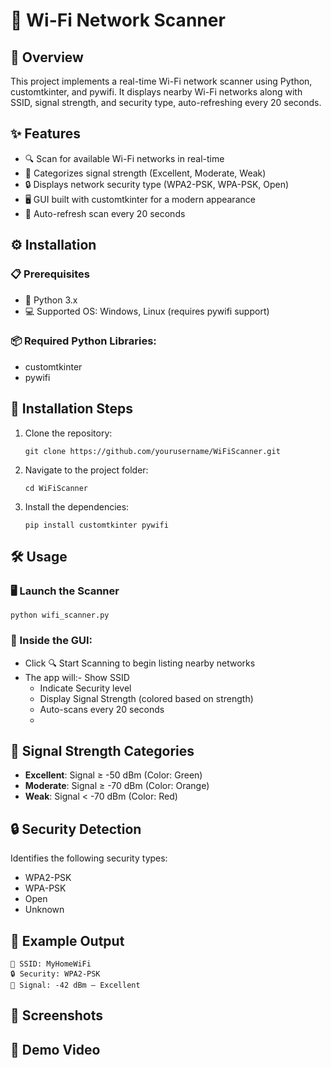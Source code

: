 # 📡 Wi-Fi Network Scanner

## 📌 Overview

This project implements a real-time Wi-Fi network scanner using Python, customtkinter, and pywifi. It displays nearby Wi-Fi networks along with SSID, signal strength, and security type, auto-refreshing every 20 seconds.

## ✨ Features

- 🔍 Scan for available Wi-Fi networks in real-time
- 📶 Categorizes signal strength (Excellent, Moderate, Weak)
- 🔒 Displays network security type (WPA2-PSK, WPA-PSK, Open)
- 🖥️ GUI built with customtkinter for a modern appearance
- 🔄 Auto-refresh scan every 20 seconds

## ⚙️ Installation

### 📋 Prerequisites

- 🐍 Python 3.x
- 💻 Supported OS: Windows, Linux (requires pywifi support)

### 📦 Required Python Libraries:

- customtkinter
- pywifi

## 🚀 Installation Steps

1. Clone the repository:

   ```
   git clone https://github.com/yourusername/WiFiScanner.git
   
   ```
2. Navigate to the project folder:

   ```
   cd WiFiScanner
   
   ```
3. Install the dependencies:

   ```
   pip install customtkinter pywifi
   
   ```

## 🛠️ Usage

### 🖥️ Launch the Scanner

```
python wifi_scanner.py
```

### 🧭 Inside the GUI:

- Click 🔍 Start Scanning to begin listing nearby networks
- The app will:- Show SSID
  - Indicate Security level
  - Display Signal Strength (colored based on strength)
  - Auto-scans every 20 seconds
  - 
## 🎨 Signal Strength Categories

- **Excellent**: Signal ≥ -50 dBm (Color: Green)
- **Moderate**: Signal ≥ -70 dBm (Color: Orange)
- **Weak**: Signal &lt; -70 dBm (Color: Red)

## 🔒 Security Detection

Identifies the following security types:

- WPA2-PSK
- WPA-PSK
- Open
- Unknown

## 🧪 Example Output

```
📶 SSID: MyHomeWiFi
🔒 Security: WPA2-PSK
📡 Signal: -42 dBm — Excellent
```
## 📸 Screenshots

## 🎥 Demo Video
